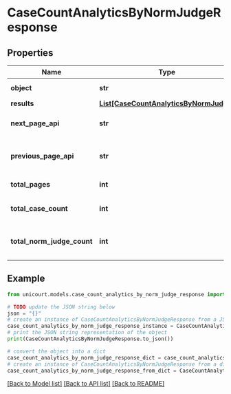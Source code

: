 # CaseCountAnalyticsByNormJudgeResponse


## Properties

Name | Type | Description | Notes
------------ | ------------- | ------------- | -------------
**object** | **str** |  | [default to 'CaseCountAnalyticsByNormJudgeResponse']
**results** | [**List[CaseCountAnalyticsByNormJudge]**](CaseCountAnalyticsByNormJudge.md) |  | 
**next_page_api** | **str** | Next page of results if applicable. | 
**previous_page_api** | **str** | Link to previous page of results. | 
**total_pages** | **int** | Total no. of pages. | 
**total_case_count** | **int** | Total no. of Cases for this criteria. | 
**total_norm_judge_count** | **int** | Total no. of NormJudge for this criteria. | 

## Example

```python
from unicourt.models.case_count_analytics_by_norm_judge_response import CaseCountAnalyticsByNormJudgeResponse

# TODO update the JSON string below
json = "{}"
# create an instance of CaseCountAnalyticsByNormJudgeResponse from a JSON string
case_count_analytics_by_norm_judge_response_instance = CaseCountAnalyticsByNormJudgeResponse.from_json(json)
# print the JSON string representation of the object
print(CaseCountAnalyticsByNormJudgeResponse.to_json())

# convert the object into a dict
case_count_analytics_by_norm_judge_response_dict = case_count_analytics_by_norm_judge_response_instance.to_dict()
# create an instance of CaseCountAnalyticsByNormJudgeResponse from a dict
case_count_analytics_by_norm_judge_response_from_dict = CaseCountAnalyticsByNormJudgeResponse.from_dict(case_count_analytics_by_norm_judge_response_dict)
```
[[Back to Model list]](../README.md#documentation-for-models) [[Back to API list]](../README.md#documentation-for-api-endpoints) [[Back to README]](../README.md)


